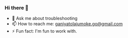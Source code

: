 ### Hi there 👋

<!-- - 🔭 I’m currently working with Nodejs Python -->
<!-- - 🌱 I’m also currently learning about data -->
<!-- - 👯 you want to know what I am looking to collaborate on, reach out to me -->
- 💬 Ask me about troubleshooting
- 📫 How to reach me: ganiyatolajumoke.go@gmail.com
- ⚡ Fun fact: I'm fun to work with.

